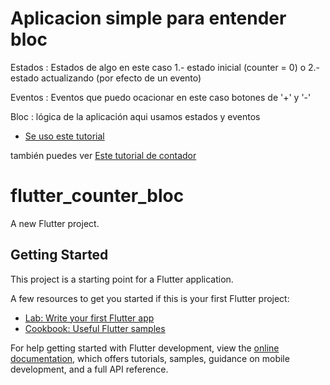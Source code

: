 # Aplicacion simple para entender bloc
    
Estados : Estados de algo en este caso 1.- estado inicial (counter = 0) o 2.- estado actualizando (por efecto de un evento)

Eventos : Eventos que puedo ocacionar en este caso botones de '+' y '-'


Bloc : lógica de la aplicación aqui usamos estados y eventos


- [Se uso este tutorial](https://medium.com/@manojbhadane/building-basic-flutter-app-with-bloc-pattern-acc5cd9f3472)

también puedes ver [Este tutorial de contador](https://bloclibrary.dev/#/fluttercountertutorial)

# flutter_counter_bloc

A new Flutter project.

## Getting Started

This project is a starting point for a Flutter application.

A few resources to get you started if this is your first Flutter project:

- [Lab: Write your first Flutter app](https://docs.flutter.dev/get-started/codelab)
- [Cookbook: Useful Flutter samples](https://docs.flutter.dev/cookbook)

For help getting started with Flutter development, view the
[online documentation](https://docs.flutter.dev/), which offers tutorials,
samples, guidance on mobile development, and a full API reference.

